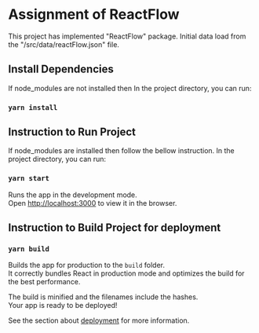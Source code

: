 # Assignment of ReactFlow

This project has implemented "ReactFlow" package. Initial data load from the "/src/data/reactFlow.json" file. 

## Install Dependencies

If node_modules are not installed then In the project directory, you can run:

### `yarn install`

## Instruction to Run Project

If node_modules are installed then follow the bellow instruction. In the project directory, you can run:

### `yarn start`


Runs the app in the development mode.\
Open [http://localhost:3000](http://localhost:3000) to view it in the browser.


## Instruction to Build Project for deployment
### `yarn build`

Builds the app for production to the `build` folder.\
It correctly bundles React in production mode and optimizes the build for the best performance.

The build is minified and the filenames include the hashes.\
Your app is ready to be deployed!

See the section about [deployment](https://facebook.github.io/create-react-app/docs/deployment) for more information.
